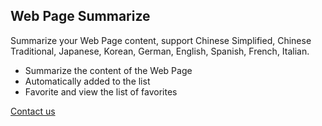 ## Web Page Summarize
Summarize your Web Page content, support Chinese Simplified, Chinese Traditional, Japanese, Korean, German, English, Spanish, French, Italian.

- Summarize the content of the Web Page
- Automatically added to the list
- Favorite and view the list of favorites

[Contact us](mailto:bugu1986@gmail.com)
